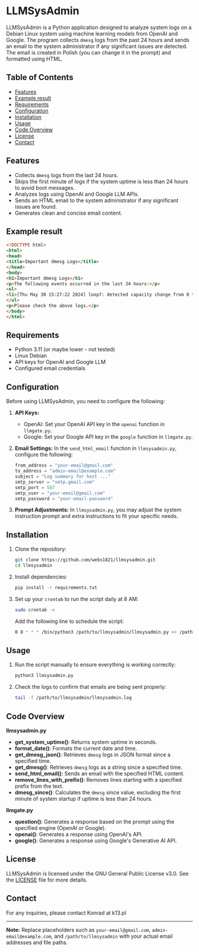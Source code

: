 # LLMSysAdmin

LLMSysAdmin is a Python application designed to analyze system logs on a Debian Linux system using machine learning models from OpenAI and Google. The program collects `dmesg` logs from the past 24 hours and sends an email to the system administrator if any significant issues are detected. The email is created in Polish (you can change it in the prompt) and formatted using HTML.

## Table of Contents
- [Features](#features)
- [Example result](#example-result)
- [Requirements](#requirements)
- [Configuration](#configuration)
- [Installation](#installation)
- [Usage](#usage)
- [Code Overview](#code-overview)
- [License](#license)
- [Contact](#contact)


## Features
- Collects `dmesg` logs from the last 24 hours.
- Skips the first minute of logs if the system uptime is less than 24 hours to avoid boot messages.
- Analyzes logs using OpenAI and Google LLM APIs.
- Sends an HTML email to the system administrator if any significant issues are found.
- Generates clean and concise email content.

## Example result

```html
<!DOCTYPE html>
<html>
<head>
<title>Important dmesg Logs</title>
</head>
<body>
<h1>Important dmesg Logs</h1>
<p>The following events occurred in the last 24 hours:</p>
<ul>
<li>[Thu May 30 15:27:22 2024] loop7: detected capacity change from 0 to 631152</li>
</ul>
<p>Please check the above logs.</p>
</body>
</html>
```

## Requirements
- Python 3.11 (or maybe lower - not tested)
- Linux Debian
- API keys for OpenAI and Google LLM
- Configured email credentials

## Configuration
Before using LLMSysAdmin, you need to configure the following:

1. **API Keys:**
   - OpenAI: Set your OpenAI API key in the `openai` function in `llmgate.py`.
   - Google: Set your Google API key in the `google` function in `llmgate.py`.

2. **Email Settings:** 
   In the `send_html_email` function in `llmsysadmin.py`, configure the following:
   ```python
   from_address = "your-email@gmail.com"
   to_address = "admin-email@example.com"
   subject = "Log summary for host ..."
   smtp_server = "smtp.gmail.com"
   smtp_port = 587
   smtp_user = "your-email@gmail.com"
   smtp_password = "your-email-password"
   ```

3. **Prompt Adjustments:** 
   In `llmsysadmin.py`, you may adjust the system instruction prompt and extra instructions to fit your specific needs.

## Installation
1. Clone the repository:
   ```sh
   git clone https://github.com/webs1821/llmsysadmin.git
   cd llmsysadmin
   ```

2. Install dependencies:
   ```sh
   pip install -r requirements.txt
   ```

3. Set up your `crontab` to run the script daily at 8 AM:
   ```sh
   sudo crontab -e
   ```

   Add the following line to schedule the script:
   ```sh
   0 8 * * * /bin/python3 /path/to/llmsysadmin/llmsysadmin.py >> /path/to/llmsysadmin/llmsysadmin.log 2>&1
   ```

## Usage
1. Run the script manually to ensure everything is working correctly:
   ```sh
   python3 llmsysadmin.py
   ```

2. Check the logs to confirm that emails are being sent properly:
   ```sh
   tail -f /path/to/llmsysadmin/llmsysadmin.log
   ```

## Code Overview

**llmsysadmin.py**

- **get_system_uptime()**: Returns system uptime in seconds.
- **format_date()**: Formats the current date and time.
- **get_dmesg_json()**: Retrieves `dmesg` logs in JSON format since a specified time.
- **get_dmesg()**: Retrieves `dmesg` logs as a string since a specified time.
- **send_html_email()**: Sends an email with the specified HTML content.
- **remove_lines_with_prefix()**: Removes lines starting with a specified prefix from the text.
- **dmesg_since()**: Calculates the `dmesg` since value, excluding the first minute of system startup if uptime is less than 24 hours.

**llmgate.py**

- **question()**: Generates a response based on the prompt using the specified engine (OpenAI or Google).
- **openai()**: Generates a response using OpenAI's API.
- **google()**: Generates a response using Google's Generative AI API.


## License
LLMSysAdmin is licensed under the GNU General Public License v3.0. See the [LICENSE](https://www.gnu.org/licenses/gpl-3.0.html) file for more details.

## Contact
For any inquiries, please contact Konrad at k13.pl

---

**Note:** Replace placeholders such as `your-email@gmail.com`, `admin-email@example.com`, and `/path/to/llmsysadmin` with your actual email addresses and file paths.